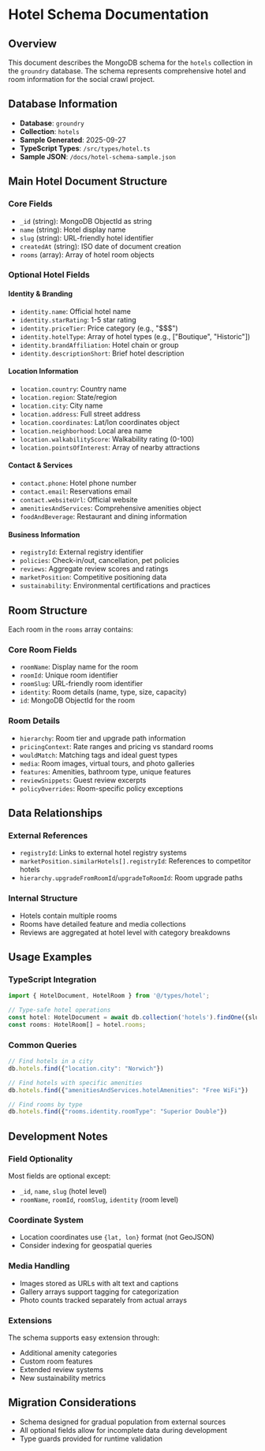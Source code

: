 # Hotel Schema Documentation

## Overview
This document describes the MongoDB schema for the `hotels` collection in the `groundry` database. The schema represents comprehensive hotel and room information for the social crawl project.

## Database Information
- **Database**: `groundry`
- **Collection**: `hotels`
- **Sample Generated**: 2025-09-27
- **TypeScript Types**: `/src/types/hotel.ts`
- **Sample JSON**: `/docs/hotel-schema-sample.json`

## Main Hotel Document Structure

### Core Fields
- `_id` (string): MongoDB ObjectId as string
- `name` (string): Hotel display name
- `slug` (string): URL-friendly hotel identifier
- `createdAt` (string): ISO date of document creation
- `rooms` (array): Array of hotel room objects

### Optional Hotel Fields

#### Identity & Branding
- `identity.name`: Official hotel name
- `identity.starRating`: 1-5 star rating
- `identity.priceTier`: Price category (e.g., "$$$")
- `identity.hotelType`: Array of hotel types (e.g., ["Boutique", "Historic"])
- `identity.brandAffiliation`: Hotel chain or group
- `identity.descriptionShort`: Brief hotel description

#### Location Information
- `location.country`: Country name
- `location.region`: State/region
- `location.city`: City name
- `location.address`: Full street address
- `location.coordinates`: Lat/lon coordinates object
- `location.neighborhood`: Local area name
- `location.walkabilityScore`: Walkability rating (0-100)
- `location.pointsOfInterest`: Array of nearby attractions

#### Contact & Services
- `contact.phone`: Hotel phone number
- `contact.email`: Reservations email
- `contact.websiteUrl`: Official website
- `amenitiesAndServices`: Comprehensive amenities object
- `foodAndBeverage`: Restaurant and dining information

#### Business Information
- `registryId`: External registry identifier
- `policies`: Check-in/out, cancellation, pet policies
- `reviews`: Aggregate review scores and ratings
- `marketPosition`: Competitive positioning data
- `sustainability`: Environmental certifications and practices

## Room Structure

Each room in the `rooms` array contains:

### Core Room Fields
- `roomName`: Display name for the room
- `roomId`: Unique room identifier
- `roomSlug`: URL-friendly room identifier
- `identity`: Room details (name, type, size, capacity)
- `id`: MongoDB ObjectId for the room

### Room Details
- `hierarchy`: Room tier and upgrade path information
- `pricingContext`: Rate ranges and pricing vs standard rooms
- `wouldMatch`: Matching tags and ideal guest types
- `media`: Room images, virtual tours, and photo galleries
- `features`: Amenities, bathroom type, unique features
- `reviewSnippets`: Guest review excerpts
- `policyOverrides`: Room-specific policy exceptions

## Data Relationships

### External References
- `registryId`: Links to external hotel registry systems
- `marketPosition.similarHotels[].registryId`: References to competitor hotels
- `hierarchy.upgradeFromRoomId`/`upgradeToRoomId`: Room upgrade paths

### Internal Structure
- Hotels contain multiple rooms
- Rooms have detailed feature and media collections
- Reviews are aggregated at hotel level with category breakdowns

## Usage Examples

### TypeScript Integration
```typescript
import { HotelDocument, HotelRoom } from '@/types/hotel';

// Type-safe hotel operations
const hotel: HotelDocument = await db.collection('hotels').findOne({slug: 'hotel-slug'});
const rooms: HotelRoom[] = hotel.rooms;
```

### Common Queries
```javascript
// Find hotels in a city
db.hotels.find({"location.city": "Norwich"})

// Find hotels with specific amenities
db.hotels.find({"amenitiesAndServices.hotelAmenities": "Free WiFi"})

// Find rooms by type
db.hotels.find({"rooms.identity.roomType": "Superior Double"})
```

## Development Notes

### Field Optionality
Most fields are optional except:
- `_id`, `name`, `slug` (hotel level)
- `roomName`, `roomId`, `roomSlug`, `identity` (room level)

### Coordinate System
- Location coordinates use `{lat, lon}` format (not GeoJSON)
- Consider indexing for geospatial queries

### Media Handling
- Images stored as URLs with alt text and captions
- Gallery arrays support tagging for categorization
- Photo counts tracked separately from actual arrays

### Extensions
The schema supports easy extension through:
- Additional amenity categories
- Custom room features
- Extended review systems
- New sustainability metrics

## Migration Considerations
- Schema designed for gradual population from external sources
- All optional fields allow for incomplete data during development
- Type guards provided for runtime validation